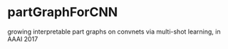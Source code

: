 # partGraphForCNN
growing interpretable part graphs on convnets via multi-shot learning, in AAAI 2017
